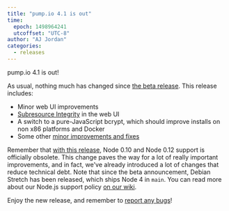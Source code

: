 ```yaml
---
title: "pump.io 4.1 is out"
time:
  epoch: 1498964241
  utcoffset: "UTC-8"
author: "AJ Jordan"
categories:
  - releases
---
```


pump.io 4.1 is out!

As usual, nothing much has changed since [the beta release][beta]. This release includes:

* Minor web UI improvements
* [Subresource Integrity][sri] in the web UI
* A switch to a pure-JavaScript bcrypt, which should improve installs on non x86 platforms and Docker
* Some other [minor improvements and fixes][minor improvements]

Remember that [with this release][beta], Node 0.10 and Node 0.12 support is officially obsolete. This change paves the way for a lot of really important improvements, and in fact, we've already introduced a lot of changes that reduce technical debt. Note that since the beta announcement, Debian Stretch has been released, which ships Node 4 in `main`. You can read more about our Node.js support policy [on our wiki][wiki].

Enjoy the new release, and remember to [report any bugs][issues]!

 [beta]: /blog/2017/06/out-now-pump.io-4.1-beta
 [sri]: https://developer.mozilla.org/en-US/docs/Web/Security/Subresource_Integrity
 [minor improvements]: https://github.com/pump-io/pump.io/blob/master/CHANGELOG.md#410-beta-0---2017-06-15
 [wiki]: https://github.com/pump-io/pump.io/wiki/Node.js-version-support
 [issues]: https://github.com/pump-io/pump.io/issues

